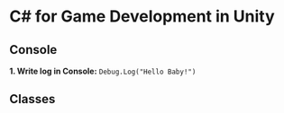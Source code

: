 # C# for Game Development in Unity

## Console

**1. Write log in Console:** `Debug.Log("Hello Baby!")`

## Classes




